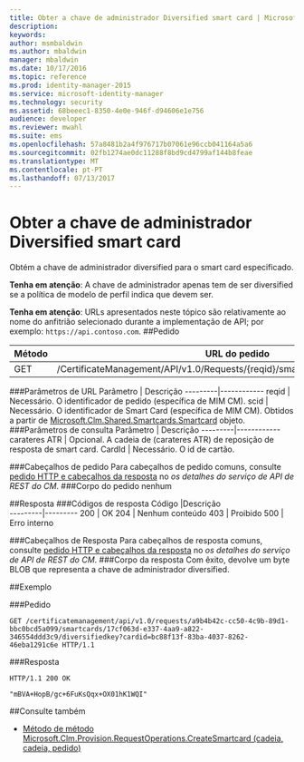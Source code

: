 ```yaml
---
title: Obter a chave de administrador Diversified smart card | Microsoft Docs
description: 
keywords: 
author: msmbaldwin
ms.author: mbaldwin
manager: mbaldwin
ms.date: 10/17/2016
ms.topic: reference
ms.prod: identity-manager-2015
ms.service: microsoft-identity-manager
ms.technology: security
ms.assetid: 68beeec1-8350-4e0e-946f-d94606e1e756
audience: developer
ms.reviewer: mwahl
ms.suite: ems
ms.openlocfilehash: 57a8481b2a4f976717b07061e96ccb041164a5a6
ms.sourcegitcommit: 02fb1274ae0dc11288f8bd9cd4799af144b8feae
ms.translationtype: MT
ms.contentlocale: pt-PT
ms.lasthandoff: 07/13/2017
---
```

# <a name="get-smartcard-diversified-admin-key"></a>Obter a chave de administrador Diversified smart card
Obtém a chave de administrador diversified para o smart card especificado.

**Tenha em atenção**: A chave de administrador apenas tem de ser diversified se a política de modelo de perfil indica que devem ser.

**Tenha em atenção**: URLs apresentados neste tópico são relativamente ao nome do anfitrião selecionado durante a implementação de API; por exemplo: `https://api.contoso.com`.
##<a name="request"></a>Pedido


Método  |URL do pedido  
---------|---------
GET     |/CertificateManagement/API/v1.0/Requests/{reqid}/smartcards/{scid}/diversifiedkey

###<a name="url-parameters"></a>Parâmetros de URL
Parâmetro | Descrição
---------|------------
reqid | Necessário. O identificador de pedido (específica de MIM CM).
scid | Necessário. O identificador de Smart Card (específica de MIM CM). Obtidos a partir de [Microsoft.Clm.Shared.Smartcards.Smartcard](http://msdn.microsoft.com/library/microsoft.clm.shared.smartcards.smartcard.aspx) objeto.
###<a name="query-parameters"></a>Parâmetros de consulta
Parâmetro | Descrição
---------|------------
carateres ATR | Opcional. A cadeia de (carateres ATR) de reposição de resposta de smart card.
CardId | Necessário. O id de cartão.

###<a name="request-headers"></a>Cabeçalhos de pedido
Para cabeçalhos de pedido comuns, consulte [pedido HTTP e cabeçalhos da resposta](certificate-management-rest-api-service-details.md#http-request-and-response-headers) no *os detalhes do serviço de API de REST do CM*.
###<a name="request-body"></a>Corpo do pedido
nenhum

##<a name="response"></a>Resposta
###<a name="response-codes"></a>Códigos de resposta
Código  |Descrição  
---------|---------
200     | OK
204 | Nenhum conteúdo
403 | Proibido
500 | Erro interno

###<a name="response-headers"></a>Cabeçalhos de Resposta
Para cabeçalhos de resposta comuns, consulte [pedido HTTP e cabeçalhos da resposta](certificate-management-rest-api-service-details.md#http-request-and-response-headers) no *os detalhes do serviço de API de REST do CM*.
###<a name="response-body"></a>Corpo da resposta
Com êxito, devolve um byte BLOB que representa a chave de administrador diversified.

##<a name="example"></a>Exemplo

###<a name="request"></a>Pedido
```
GET /certificatemanagement/api/v1.0/requests/a9b4b42c-cc50-4c9b-89d1-bbc0bcd5a099/smartcards/17cf063d-e337-4aa9-a822-346554ddd3c9/diversifiedkey?cardid=bc88f13f-83ba-4037-8262-46eba1291c6e HTTP/1.1
```
###<a name="response"></a>Resposta
```
HTTP/1.1 200 OK

"mBVA+HopB/gc+6FuKsQqx+OX01hK1WQI"
```       
##<a name="see-also"></a>Consulte também

- [Método de método Microsoft.Clm.Provision.RequestOperations.CreateSmartcard (cadeia, cadeia, pedido)](https://msdn.microsoft.com/library/windows/desktop/bb456812.aspx)
